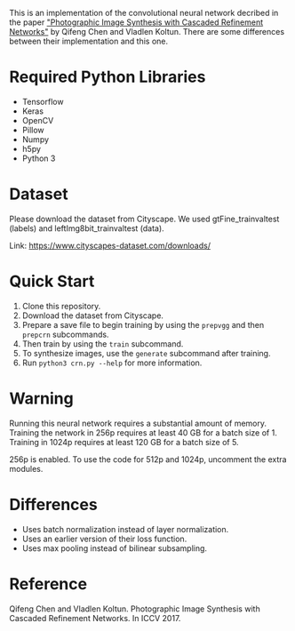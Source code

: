 This is an implementation of the convolutional neural network decribed in the paper 
["Photographic Image Synthesis with Cascaded Refinement Networks"](http://cqf.io/papers/Photographic_Image_Synthesis_ICCV2017.pdf) 
by Qifeng Chen and Vladlen Koltun. There are some differences between their implementation and this one.

# Required Python Libraries
* Tensorflow
* Keras
* OpenCV
* Pillow
* Numpy
* h5py
* Python 3

# Dataset
Please download the dataset from Cityscape. We used gtFine_trainvaltest (labels) and leftImg8bit_trainvaltest (data).

Link: https://www.cityscapes-dataset.com/downloads/

# Quick Start
1. Clone this repository.
2. Download the dataset from Cityscape.
3. Prepare a save file to begin training by using the `prepvgg` and then `prepcrn` subcommands.
4. Then train by using the `train` subcommand.
5. To synthesize images, use the `generate` subcommand after training.
6. Run `python3 crn.py --help` for more information.

# Warning
Running this neural network requires a substantial amount of memory. Training 
the network in 256p requires at least 40 GB for a batch size of 1. Training in 
1024p requires at least 120 GB for a batch size of 5.

256p is enabled. To use the code for 512p and 1024p, uncomment the extra modules.

# Differences
* Uses batch normalization instead of layer normalization.
* Uses an earlier version of their loss function.
* Uses max pooling instead of bilinear subsampling.

# Reference
Qifeng Chen and Vladlen Koltun. Photographic Image Synthesis with Cascaded Refinement Networks. In ICCV 2017.

